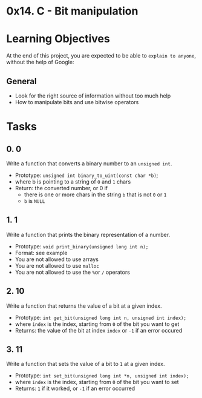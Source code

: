 # 0x14. C - Bit manipulation

# Learning Objectives
At the end of this project, you are expected to be able to `explain to anyone`, without the help of Google:

## General
* Look for the right source of information without too much help
* How to manipulate bits and use bitwise operators

# Tasks

## 0. 0
Write a function that converts a binary number to an `unsigned int`.

* Prototype: `unsigned int binary_to_uint(const char *b)`;
* where b is pointing to a string of `0` and `1` chars
* Return: the converted number, or 0 if
    * there is one or more chars in the string `b` that is not `0` or `1`
    * `b` is `NULL`

## 1. 1
Write a function that prints the binary representation of a number.

* Prototype: `void print_binary(unsigned long int n);`
* Format: see example
* You are not allowed to use arrays
* You are not allowed to use `malloc`
* You are not allowed to use the `%`or `/` operators

## 2. 10
Write a function that returns the value of a bit at a given index.

* Prototype: `int get_bit(unsigned long int n, unsigned int index);`
* where `index` is the index, starting from `0` of the bit you want to get
* Returns: the value of the bit at index `index` or `-1` if an error occured

## 3. 11
Write a function that sets the value of a bit to `1` at a given index.

* Prototype: `int set_bit(unsigned long int *n, unsigned int index);`
* where `index` is the index, starting from `0` of the bit you want to set
* Returns: `1` if it worked, or `-1` if an error occurred